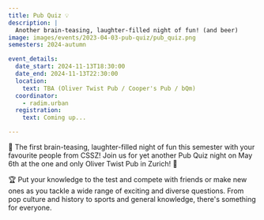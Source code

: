 ```yaml
---
title: Pub Quiz 💡
description: |
  Another brain-teasing, laughter-filled night of fun! (and beer)
image: images/events/2023-04-03-pub-quiz/pub_quiz.png
semesters: 2024-autumn

event_details:
  date_start: 2024-11-13T18:30:00
  date_end: 2024-11-13T22:30:00
  location:
    text: TBA (Oliver Twist Pub / Cooper's Pub / bQm) 
  coordinator:
    - radim.urban
  registration:
    text: Coming up...

---
```


🎉 The first brain-teasing, laughter-filled night of fun this semester with your favourite people from CSSZ! Join us for yet another Pub Quiz night on May 6th at the one and only Oliver Twist Pub in Zurich! 🍻

🏆 Put your knowledge to the test and compete with friends or make new ones as you tackle a wide range of exciting and diverse questions. From pop culture and history to sports and general knowledge, there's something for everyone.

